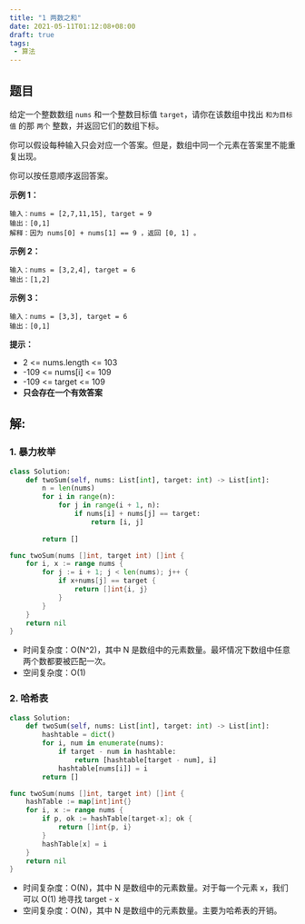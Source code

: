 ```yaml
---
title: "1 两数之和"
date: 2021-05-11T01:12:08+08:00
draft: true
tags:
 - 算法
---
```


## 题目
给定一个整数数组 `nums` 和一个整数目标值 `target`，请你在该数组中找出 `和为目标值` 的那 `两个` 整数，并返回它们的数组下标。

你可以假设每种输入只会对应一个答案。但是，数组中同一个元素在答案里不能重复出现。

你可以按任意顺序返回答案。

**示例 1：**
```
输入：nums = [2,7,11,15], target = 9
输出：[0,1]
解释：因为 nums[0] + nums[1] == 9 ，返回 [0, 1] 。
```
**示例 2：**

```
输入：nums = [3,2,4], target = 6
输出：[1,2]
```
**示例 3：**

```
输入：nums = [3,3], target = 6
输出：[0,1]
```
**提示：**
- 2 <= nums.length <= 103
- -109 <= nums[i] <= 109
- -109 <= target <= 109
- **只会存在一个有效答案**

## 解:
### 1. 暴力枚举

```python
class Solution:
    def twoSum(self, nums: List[int], target: int) -> List[int]:
        n = len(nums)
        for i in range(n):
            for j in range(i + 1, n):
                if nums[i] + nums[j] == target:
                    return [i, j]
        
        return []
```
```go
func twoSum(nums []int, target int) []int {
    for i, x := range nums {
        for j := i + 1; j < len(nums); j++ {
            if x+nums[j] == target {
                return []int{i, j}
            }
        }
    }
    return nil
}
```
- 时间复杂度：O(N^2)，其中 N 是数组中的元素数量。最坏情况下数组中任意两个数都要被匹配一次。
- 空间复杂度：O(1)

### 2. 哈希表
```python
class Solution:
    def twoSum(self, nums: List[int], target: int) -> List[int]:
        hashtable = dict()
        for i, num in enumerate(nums):
            if target - num in hashtable:
                return [hashtable[target - num], i]
            hashtable[nums[i]] = i
        return []
```
```go
func twoSum(nums []int, target int) []int {
    hashTable := map[int]int{}
    for i, x := range nums {
        if p, ok := hashTable[target-x]; ok {
            return []int{p, i}
        }
        hashTable[x] = i
    }
    return nil
}
```
- 时间复杂度：O(N)，其中 N 是数组中的元素数量。对于每一个元素 x，我们可以 O(1) 地寻找 target - x
- 空间复杂度：O(N)，其中 N 是数组中的元素数量。主要为哈希表的开销。